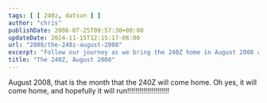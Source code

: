 ```yaml
---
tags: [ [ 240z, datsun ] ]
author: "chris"
publishDate: 2008-07-25T09:57:30+00:00
updateDate: 2024-11-15T12:15:17-06:00
url: "2008/the-240z-august-2008"
excerpt: "Follow our journey as we bring the 240Z home in August 2008 and work towards getting it running again."
title: "The 240Z, August 2008"
---
```


August 2008, that is the month that the 240Z will come home. Oh yes, it will come home, and hopefully it will run!!!!!!!!!!!!!!!!!!!!!
